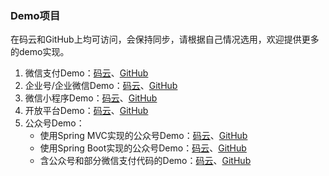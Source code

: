 
### Demo项目
在码云和GitHub上均可访问，会保持同步，请根据自己情况选用，欢迎提供更多的demo实现。

1. 微信支付Demo：[码云](http://gitee.com/binary/weixin-java-pay-demo)、[GitHub](http://github.com/binarywang/weixin-java-pay-demo)
1. 企业号/企业微信Demo：[码云](http://gitee.com/binary/weixin-java-cp-demo)、[GitHub](http://github.com/binarywang/weixin-java-cp-demo)
1. 微信小程序Demo：[码云](http://gitee.com/binary/weixin-java-miniapp-demo)、[GitHub](http://github.com/binarywang/weixin-java-miniapp-demo)
1. 开放平台Demo：[码云](http://gitee.com/binary/weixin-java-open-demo)、[GitHub](http://github.com/Wechat-Group/weixin-java-open-demo)
1. 公众号Demo：
	- 使用Spring MVC实现的公众号Demo：[码云](https://gitee.com/binary/weixin-java-mp-demo)、[GitHub](http://github.com/binarywang/weixin-java-mp-demo-springmvc)
	- 使用Spring Boot实现的公众号Demo：[码云](http://gitee.com/binary/weixin-java-mp-demo-springboot)、[GitHub](http://github.com/binarywang/weixin-java-mp-demo-springboot)
	- 含公众号和部分微信支付代码的Demo：[码云](http://gitee.com/binary/weixin-java-tools-springmvc)、[GitHub](http://github.com/Wechat-Group/weixin-java-tools-springmvc)
